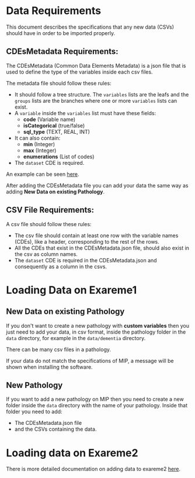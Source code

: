 # Data Requirements

This document describes the specifications that any new data (CSVs) should have in order to be imported properly.


## CDEsMetadata Requirements:

The CDEsMetadata (Common Data Elements Metadata) is a json file that is used to define the type of the variables inside each csv files.

The metadata file should follow these rules:
* It should follow a tree structure. The `variables` lists are the leafs and the `groups` lists are the branches where one or more `variables` lists can exist.
* A `variable` inside the `variables` list must have these fields:
  * **code** (Variable name)
  * **isCategorical** (true/false)
  * **sql_type** (TEXT, REAL, INT)
* It can also contain:
  * **min** (Integer)
  * **max** (Integer)
  * **enumerations** (List of codes)
* The `dataset` CDE is required.

An example can be seen [here](../data/dementia/CDEsMetadata.json).

After adding the CDEsMetadata file you can add your data the same way as adding **New Data on existing Pathology**.

## CSV File Requirements:

A csv file should follow these rules:
* The csv file should contain at least one row with the variable names (CDEs), like a header, corresponding to the rest of the rows.
* All the CDEs that exist in the CDEsMetadata.json file, should also exist in the csv as column names.
* The `dataset` CDE is required in the CDEsMetadata.json and consequently as a column in the csvs.

# Loading Data on Exareme1

## New Data on existing Pathology

If you don't want to create a new pathology with **custom variables** then you just need to add your data, in csv format, inside the pathology folder in the `data` directory, for example in the `data/dementia` directory.

There can be many csv files in a pathology. 

If your data do not match the specifications of MIP, a message will be shown when installing the software.

## New Pathology

If you want to add a new pathology on MIP then you need to create a new folder inside the `data` directory with the name of your pathology. Inside that folder you need to add:
* The CDEsMetadata.json file
* and the CSVs containing the data.

# Loading data on Exareme2

There is more detailed documentation on adding data to exareme2 [here](https://github.com/madgik/MIP-Engine/blob/master/kubernetes/docs/ImportNodeData.md).
